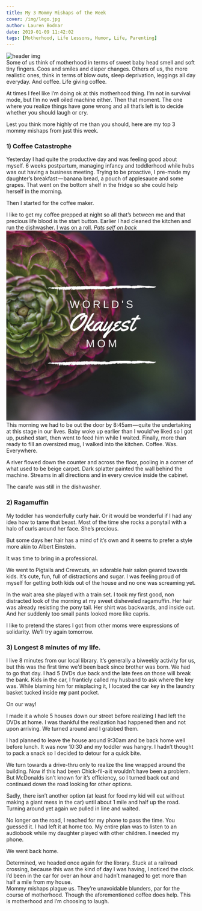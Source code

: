```yaml
---
title: My 3 Mommy Mishaps of the Week
cover: /img/lego.jpg
author: Lauren Bodnar
date: 2019-01-09 11:42:02
tags: [Motherhood, Life Lessons, Humor, Life, Parenting]
---
```

![header img](/img/lego.jpg)
<br/>
Some of us think of motherhood in terms of sweet baby head smell and soft tiny fingers. Coos and smiles and diaper changes. Others of us, the more realistic ones, think in terms of blow outs, sleep deprivation, leggings all day everyday. And coffee. Life giving coffee.

At times I feel like I’m doing ok at this motherhood thing. I’m not in survival mode, but I’m no well oiled machine either. Then that moment. The one where you realize things have gone wrong and all that’s left is to decide whether you should laugh or cry.

Lest you think more highly of me than you should, here are my top 3 mommy mishaps from just this week.
<br/>
### 1) Coffee Catastrophe

Yesterday I had quite the productive day and was feeling good about myself. 6 weeks postpartum, managing infancy and toddlerhood while hubs was out having a business meeting. Trying to be proactive, I pre-made my daughter’s breakfast — banana bread, a pouch of applesauce and some grapes. That went on the bottom shelf in the fridge so she could help herself in the morning.

Then I started for the coffee maker.

I like to get my coffee prepped at night so all that’s between me and that precious life blood is the start button. Earlier I had cleaned the kitchen and run the dishwasher. I was on a roll. *Pats self on back*
<br/>
![header img](/img/okayestmom.jpeg)
<br/>
This morning we had to be out the door by 8:45am — quite the undertaking at this stage in our lives. Baby woke up earlier than I would’ve liked so I got up, pushed start, then went to feed him while I waited. Finally, more than ready to fill an oversized mug, I walked into the kitchen. Coffee. Was. Everywhere.

A river flowed down the counter and across the floor, pooling in a corner of what used to be beige carpet. Dark splatter painted the wall behind the machine. Streams in all directions and in every crevice inside the cabinet.

The carafe was still in the dishwasher.
<br/>
### 2) Ragamuffin

My toddler has wonderfully curly hair. Or it would be wonderful if I had any idea how to tame that beast. Most of the time she rocks a ponytail with a halo of curls around her face. She’s precious.

But some days her hair has a mind of it’s own and it seems to prefer a style more akin to Albert Einstein.

It was time to bring in a professional.

We went to Pigtails and Crewcuts, an adorable hair salon geared towards kids. It’s cute, fun, full of distractions and sugar. I was feeling proud of myself for getting both kids out of the house and no one was screaming yet.

In the wait area she played with a train set. I took my first good, non distracted look of the morning at my sweet disheveled ragamuffin. Her hair was already resisting the pony tail. Her shirt was backwards, and inside out. And her suddenly too small pants looked more like capris.

I like to pretend the stares I got from other moms were expressions of solidarity. We’ll try again tomorrow.
<br/>
### 3) Longest 8 minutes of my life.

I live 8 minutes from our local library. It’s generally a biweekly activity for us, but this was the first time we’d been back since brother was born. We had to go that day. I had 5 DVDs due back and the late fees on those will break the bank. Kids in the car, I franticly called my husband to ask where the key was. While blaming him for misplacing it, I located the car key in the laundry basket tucked inside **my** pant pocket.

On our way!

I made it a whole 5 houses down our street before realizing I had left the DVDs at home. I was thankful the realization had happened then and not upon arriving. We turned around and I grabbed them.

I had planned to leave the house around 9:30am and be back home well before lunch. It was now 10:30 and my toddler was hangry. I hadn’t thought to pack a snack so I decided to detour for a quick bite.

We turn towards a drive-thru only to realize the line wrapped around the building. Now if this had been Chick-fil-a it wouldn’t have been a problem. But McDonalds isn’t known for it’s efficiency, so I turned back out and continued down the road looking for other options.

Sadly, there isn’t another option (at least for food my kid will eat without making a giant mess in the car) until about 1 mile and half up the road. Turning around yet again we pulled in line and waited.

No longer on the road, I reached for my phone to pass the time. You guessed it. I had left it at home too. My entire plan was to listen to an audiobook while my daughter played with other children. I needed my phone.

We went back home.

Determined, we headed once again for the library. Stuck at a railroad crossing, because this was the kind of day I was having, I noticed the clock. I’d been in the car for over an hour and hadn’t managed to get more than half a mile from my house.
<br/>
Mommy mishaps plague us. They’re unavoidable blunders, par for the course of motherhood. Though the aforementioned coffee does help. This is motherhood and I’m choosing to laugh.
